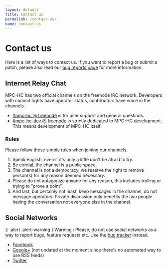```yaml
---
layout: default
title: Contact us
permalink: /contact-us/
name: contact-us
---
```


# Contact us

Here is a list of ways to contact us. If you want to report a bug or submit a
patch, please also read our [bug reports page](https://trac.mpc-hc.org/wiki/How_to_Report_Issues)
for more information.


## Internet Relay Chat

MPC-HC has two official channels on the freenode IRC network. Developers with
commit rights have operator status, contributors have voice in the channels.

* [#mpc-hc @ freenode](irc://irc.freenode.net/mpc-hc/) is for user support and general questions.
* [#mpc-hc-dev @ freenode](irc://irc.freenode.net/mpc-hc-dev/) is strictly
  dedicated to MPC-HC development. This means development of MPC-HC itself.

### Rules

Please follow these simple rules when joining our channels.

1. Speak English, even if it's only a little don't be afraid to try.
2. Be cordial, the channel is a public space.
3. The channel is not a democracy, we reserve the right to remove person(s) for
   any reason deemed necessary.
4. Please do not antagonize anyone for any reason, this includes trolling or
   trying to "prove a point".
5. And last, but certainly not least, keep messages in the channel, do not
   message operators. Private discussion only benefits the two people having
   the conversation not everyone else in the channel.


## Social Networks

{: .alert .alert-warning }
Warning
: Please, do not use social networks as a way to report bugs, feature requests etc.
Use the [bug tracker](https://trac.mpc-hc.org/wiki/How_to_Report_Issues) instead.

* [Facebook](https://www.facebook.com/MediaPlayerClassicHomeCinema)
* [Google+](https://plus.google.com/+Mpc-hcOrg/) (not updated at the moment since there's no automated way to use RSS feeds)
* [Twitter](https://twitter.com/mpc_hc/)
